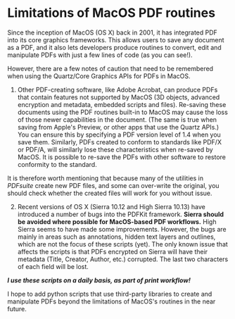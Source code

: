 # Limitations of MacOS PDF routines

Since the inception of MacOS (OS X) back in 2001, it has integrated PDF into its core graphics frameworks. This allows users to save any document as a PDF, and it also lets developers produce routines to convert, edit and manipulate PDFs with just a few lines of code (as you can see!). 

However, there are a few notes of caution that need to be remembered when using the Quartz/Core Graphics APIs for PDFs in MacOS.

1. Other PDF-creating software, like Adobe Acrobat, can produce PDFs that contain features not supported by MacOS (3D objects, advanced encryption and metadata, embedded scripts and files). Re-saving these documents using the PDF routines built-in to MacOS may cause the loss of those newer capabilities in the document. (The same is true when saving from Apple's Preview, or other apps that use the Quartz APIs.)  
You can ensure this by specifying a PDF version level of 1.4 when you save them. 
Similarly, PDFs created to conform to standards like PDF/X or PDF/A, will similarly lose these characteristics when re-saved by MacOS. It is possible to re-save the PDFs with other software to restore conformity to the standard.

It is therefore worth mentioning that because many of the utilities in _PDFsuite_ create new PDF files, and some can over-write the original, you should check whether the created files will work for you without issue. 

2. Recent versions of OS X (Sierra 10.12 and High Sierra 10.13) have introduced a number of bugs into the PDFKit framework.  **Sierra should be avoided where possible for MacOS-based PDF workflows.** High Sierra seems to have made some improvements. However, the bugs are mainly in areas such as annotations, hidden text layers and outlines, which are not the focus of these scripts (yet). The only known issue that affects the scripts is that PDFs encrypted on Sierra will have their metadata (Title, Creator, Author, etc.) corrupted. The last two characters of each field will be lost.

***I use these scripts on a daily basis, as part of print workflow!***


I hope to add python scripts that use third-party libraries to create and manipulate PDFs beyond the limitations of MacOS's routines in the near future.
